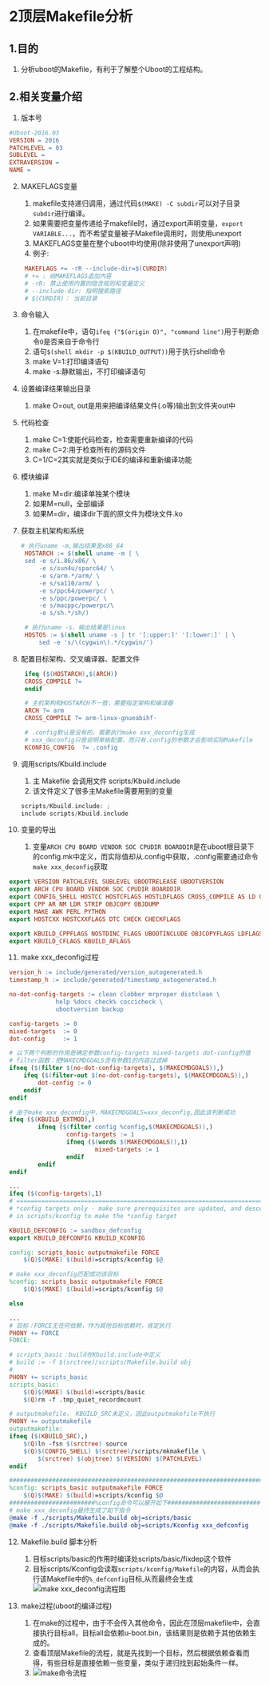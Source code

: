 # 2顶层Makefile分析
## 1.目的
1. 分析uboot的Makefile，有利于了解整个Uboot的工程结构。

## 2.相关变量介绍
1. 版本号
```Makefile 
#Uboot-2016.03
VERSION = 2016
PATCHLEVEL = 03
SUBLEVEL =
EXTRAVERSION =
NAME =
```
2. MAKEFLAGS变量    
   1. makefile支持递归调用，通过代码`$(MAKE) -C subdir`可以对子目录`subdir`进行编译。
   2. 如果需要把变量传递给子makefile时，通过export声明变量，`export VARIABLE...`，而不希望变量被子Makefile调用时，则使用unexport
   3. MAKEFLAGS变量在整个uboot中均使用(除非使用了unexport声明)
   4. 例子:
   ```Makefile
    MAKEFLAGS += -rR --include-dir=$(CURDIR)
    # += : 给MAKEFLAGS追加内容
    # -rR: 禁止使用内置的隐含规则和变量定义
    # --include-dir: 指明搜索路径
    # $(CURDIR)： 当前目录
   ```

3. 命令输入
   1. 在makefile中，语句`ifeq ("$(origin O)", "command line")`用于判断命令`O`是否来自于命令行
   2. 语句`$(shell mkdir -p $(KBUILD_OUTPUT))`用于执行shell命令
   3. make V=1:打印编译语句
   4. make -s:静默输出，不打印编译语句

4. 设置编译结果输出目录
   1. make O=out, out是用来把编译结果文件(.o等)输出到文件夹out中

5. 代码检查
   1. make C=1:使能代码检查，检查需要重新编译的代码
   2. make C=2:用于检查所有的源码文件
   3. C=1/C=2其实就是类似于IDE的编译和重新编译功能
   
6. 模块编译
   1. make M=dir:编译单独某个模块
   2. 如果M=null，全部编译
   3. 如果M=dir，编译dir下面的原文件为模块文件.ko

7. 获取主机架构和系统
   ```Makefile
   # 执行uname -m,输出结果是x86_64
    HOSTARCH := $(shell uname -m | \
	sed -e s/i.86/x86/ \
	    -e s/sun4u/sparc64/ \
	    -e s/arm.*/arm/ \
	    -e s/sa110/arm/ \
	    -e s/ppc64/powerpc/ \
	    -e s/ppc/powerpc/ \
	    -e s/macppc/powerpc/\
	    -e s/sh.*/sh/)

    # 执行uname -s，输出结果是linux
    HOSTOS := $(shell uname -s | tr '[:upper:]' '[:lower:]' | \
	    sed -e 's/\(cygwin\).*/cygwin/')
   ```

8. 配置目标架构、交叉编译器、配置文件
   ```Makefile
    ifeq ($(HOSTARCH),$(ARCH))
    CROSS_COMPILE ?=
    endif

    # 主机架构和HOSTARCH不一致，需要指定架构和编译器
    ARCH ?= arm
    CROSS_COMPILE ?= arm-linux-gnueabihf-

    # .config默认是没有的，需要执行make xxx_deconfig生成
    # xxx_deconfig只是说明单板配置，而只有.config的参数才会影响实际Makefile
    KCONFIG_CONFIG	?= .config
   ```

9. 调用scripts/Kbuild.include
   1.  主 Makefile 会调用文件 scripts/Kbuild.include
   2.  该文件定义了很多主Makefile需要用到的变量
    ```c++
    scripts/Kbuild.include: ;
    include scripts/Kbuild.include
    ```

10. 变量的导出
    1.  变量`ARCH CPU BOARD VENDOR SOC CPUDIR BOARDDIR`是在uboot根目录下的config.mk中定义，而实际值却从.config中获取，.config需要通过命令`make xxx_deconfig`获取
```Makefile
export VERSION PATCHLEVEL SUBLEVEL UBOOTRELEASE UBOOTVERSION
export ARCH CPU BOARD VENDOR SOC CPUDIR BOARDDIR
export CONFIG_SHELL HOSTCC HOSTCFLAGS HOSTLDFLAGS CROSS_COMPILE AS LD CC
export CPP AR NM LDR STRIP OBJCOPY OBJDUMP
export MAKE AWK PERL PYTHON
export HOSTCXX HOSTCXXFLAGS DTC CHECK CHECKFLAGS

export KBUILD_CPPFLAGS NOSTDINC_FLAGS UBOOTINCLUDE OBJCOPYFLAGS LDFLAGS
export KBUILD_CFLAGS KBUILD_AFLAGS    
```

11. make xxx_deconfig过程
```Makefile
version_h := include/generated/version_autogenerated.h
timestamp_h := include/generated/timestamp_autogenerated.h

no-dot-config-targets := clean clobber mrproper distclean \
			 help %docs check% coccicheck \
			 ubootversion backup

config-targets := 0
mixed-targets  := 0
dot-config     := 1

# 以下两个判断的作用是确定参数config-targets mixed-targets dot-config的值
# filter函数：把MAKECMDGOALS含有参数1的内容过滤掉
ifneq ($(filter $(no-dot-config-targets), $(MAKECMDGOALS)),)
	ifeq ($(filter-out $(no-dot-config-targets), $(MAKECMDGOALS)),)
		dot-config := 0
	endif
endif

# 由于make xxx_deconfig中，MAKECMDGOALS=xxx_deconfig,因此该判断成功
ifeq ($(KBUILD_EXTMOD),)
        ifneq ($(filter config %config,$(MAKECMDGOALS)),)
                config-targets := 1
                ifneq ($(words $(MAKECMDGOALS)),1)
                        mixed-targets := 1
                endif
        endif
endif

...
ifeq ($(config-targets),1)
# ===========================================================================
# *config targets only - make sure prerequisites are updated, and descend
# in scripts/kconfig to make the *config target

KBUILD_DEFCONFIG := sandbox_defconfig
export KBUILD_DEFCONFIG KBUILD_KCONFIG

config: scripts_basic outputmakefile FORCE
	$(Q)$(MAKE) $(build)=scripts/kconfig $@

# make xxx_deconfig匹配成功该目标
%config: scripts_basic outputmakefile FORCE
	$(Q)$(MAKE) $(build)=scripts/kconfig $@

else

...
# 目标：FORCE无任何依赖，作为其他目标依赖时，肯定执行
PHONY += FORCE
FORCE:

# scripts_basic：build在Kbuild.include中定义
# build := -f $(srctree)/scripts/Makefile.build obj
# 
PHONY += scripts_basic
scripts_basic:
	$(Q)$(MAKE) $(build)=scripts/basic
	$(Q)rm -f .tmp_quiet_recordmcount

# outputmakefile， KBUILD_SRC未定义，因此outputmakefile不执行
PHONY += outputmakefile
outputmakefile:
ifneq ($(KBUILD_SRC),)
	$(Q)ln -fsn $(srctree) source
	$(Q)$(CONFIG_SHELL) $(srctree)/scripts/mkmakefile \
	    $(srctree) $(objtree) $(VERSION) $(PATCHLEVEL)
endif

###################################################################################################
%config: scripts_basic outputmakefile FORCE
	$(Q)$(MAKE) $(build)=scripts/kconfig $@
########################%config命令可以展开如下#####################################################
# make xxx_deconfig最终生成了如下指令
@make -f ./scripts/Makefile.build obj=scripts/basic                         # 由目标scripts_basic生成            
@make -f ./scripts/Makefile.build obj=scripts/Kconfig xxx_defconfig         # @可有可无

```

12. Makefile.build 脚本分析
    1.  目标scripts/basic的作用时编译处scripts/basic/fixdep这个软件
    2.  目标scripts/Kconfig会读取`scripts/kconfig/Makefile`的内容，从而会执行该Makefile中的`%_defconfig`目标,从而最终会生成
![make xxx_deconfig流程图](https://github.com/TimChanCHN/pictures/raw/master/imx6ul/uboot_make_xxx_deconfig.png)

13. make过程(uboot的编译过程)
    1.  在make的过程中，由于不会传入其他命令，因此在顶层makefile中，会直接执行目标all，目标all会依赖u-boot.bin，该结果则是依赖于其他依赖生成的。
    2.  查看顶层Makefile的流程，就是先找到一个目标，然后根据依赖查看而得，有些目标是直接依赖一些变量，类似于递归找到起始条件一样。
    3.  ![make命令流程](https://github.com/TimChanCHN/pictures/raw/master/imx6ul/make%E5%91%BD%E4%BB%A4%E6%B5%81%E7%A8%8B.png)

